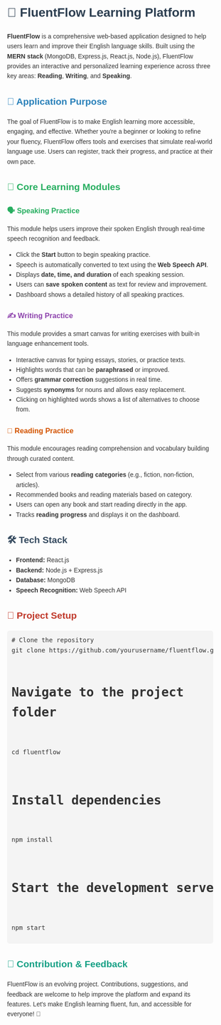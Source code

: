 <div style="font-family: Arial, sans-serif; line-height: 1.6; color: #333; padding: 20px; max-width: 900px; margin: auto;">
  <h1 style="color: #2c3e50;">📘 FluentFlow Learning Platform</h1>
  <p><strong>FluentFlow</strong> is a comprehensive web-based application designed to help users learn and improve their English language skills. Built using the <strong>MERN stack</strong> (MongoDB, Express.js, React.js, Node.js), FluentFlow provides an interactive and personalized learning experience across three key areas: <strong>Reading</strong>, <strong>Writing</strong>, and <strong>Speaking</strong>.</p>

  <h2 style="color: #2980b9;">🎯 Application Purpose</h2>
  <p>The goal of FluentFlow is to make English learning more accessible, engaging, and effective. Whether you're a beginner or looking to refine your fluency, FluentFlow offers tools and exercises that simulate real-world language use. Users can register, track their progress, and practice at their own pace.</p>

  <h2 style="color: #27ae60;">🧠 Core Learning Modules</h2>

  <h3 style="color: #27ae60;">🗣️ Speaking Practice</h3>
  <p>This module helps users improve their spoken English through real-time speech recognition and feedback.</p>
  <ul style="padding-left: 20px;">
    <li>Click the <strong>Start</strong> button to begin speaking practice.</li>
    <li>Speech is automatically converted to text using the <strong>Web Speech API</strong>.</li>
    <li>Displays <strong>date, time, and duration</strong> of each speaking session.</li>
    <li>Users can <strong>save spoken content</strong> as text for review and improvement.</li>
    <li>Dashboard shows a detailed history of all speaking practices.</li>
  </ul>

  <h3 style="color: #8e44ad;">✍️ Writing Practice</h3>
  <p>This module provides a smart canvas for writing exercises with built-in language enhancement tools.</p>
  <ul style="padding-left: 20px;">
    <li>Interactive canvas for typing essays, stories, or practice texts.</li>
    <li>Highlights words that can be <strong>paraphrased</strong> or improved.</li>
    <li>Offers <strong>grammar correction</strong> suggestions in real time.</li>
    <li>Suggests <strong>synonyms</strong> for nouns and allows easy replacement.</li>
    <li>Clicking on highlighted words shows a list of alternatives to choose from.</li>
  </ul>

  <h3 style="color: #d35400;">📖 Reading Practice</h3>
  <p>This module encourages reading comprehension and vocabulary building through curated content.</p>
  <ul style="padding-left: 20px;">
    <li>Select from various <strong>reading categories</strong> (e.g., fiction, non-fiction, articles).</li>
    <li>Recommended books and reading materials based on category.</li>
    <li>Users can open any book and start reading directly in the app.</li>
    <li>Tracks <strong>reading progress</strong> and displays it on the dashboard.</li>
  </ul>

  <h2 style="color: #34495e;">🛠️ Tech Stack</h2>
  <ul style="padding-left: 20px;">
    <li><strong>Frontend:</strong> React.js</li>
    <li><strong>Backend:</strong> Node.js + Express.js</li>
    <li><strong>Database:</strong> MongoDB</li>
    <li><strong>Speech Recognition:</strong> Web Speech API</li>
  </ul>

  <h2 style="color: #c0392b;">📂 Project Setup</h2>
  <pre style="background-color: #f4f4f4; padding: 10px; border-radius: 5px; overflow-x: auto;">
# Clone the repository
git clone https://github.com/yourusername/fluentflow.git

# Navigate to the project folder
cd fluentflow

# Install dependencies
npm install

# Start the development server
npm start
  </pre>

  <h2 style="color: #16a085;">🤝 Contribution & Feedback</h2>
  <p>FluentFlow is an evolving project. Contributions, suggestions, and feedback are welcome to help improve the platform and expand its features. Let's make English learning fluent, fun, and accessible for everyone! 🎉</p>
</div>
